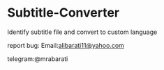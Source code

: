 # Subtitle-Converter
Identify subtitle file and convert to custom language

report bug:
Email:alibarati11@yahoo.com

telegram:@mrabarati
